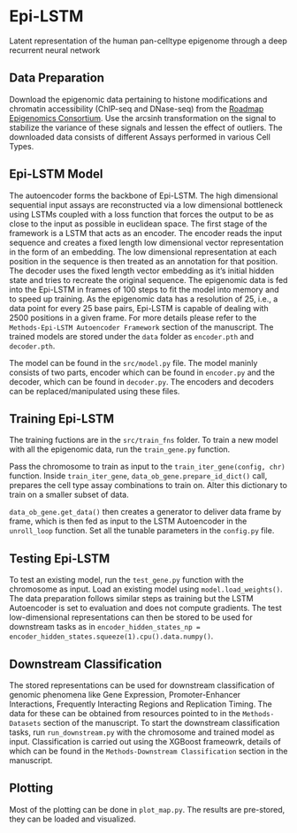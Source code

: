 # Epi-LSTM
Latent representation of the human pan-celltype epigenome through a deep recurrent neural network

## Data Preparation
Download the epigenomic data pertaining to histone modifications and chromatin accessibility (ChIP-seq and DNase-seq) from the [Roadmap Epigenomics Consortium](http://www.roadmapepigenomics.org/). Use the arcsinh transformation on the signal to stabilize the variance of these signals and lessen the effect of outliers. The downloaded data consists of different Assays performed in various Cell Types. 

## Epi-LSTM Model 
The autoencoder forms the backbone of Epi-LSTM. The high dimensional sequential input assays are reconstructed via a low dimensional bottleneck using LSTMs coupled with a loss function that forces the output to be as close to the input as possible in euclidean space. The first stage of the framework is a LSTM that acts as an encoder. The encoder reads the input sequence and creates a fixed length low dimensional vector representation in the form of an embedding. The low dimensional
representation at each position in the sequence is then treated as an annotation for that position. The decoder uses the fixed length vector embedding as it’s
initial hidden state and tries to recreate the original sequence. The epigenomic data is fed into the Epi-LSTM in frames of 100 steps to fit the model into memory and to speed up training. As the epigenomic data has a resolution of 25, i.e., a data point for every 25 base pairs, Epi-LSTM is capable of dealing with 2500 positions in a given frame. For more details please refer to the ```Methods-Epi-LSTM Autoencoder Framework``` section of the manuscript. The trained models are stored under the ```data``` folder as ```encoder.pth``` and ```decoder.pth```.

The model can be found in the ```src/model.py``` file. The model maninly consists of two parts, encoder which can be found in ```encoder.py``` and the decoder, which can be found in ```decoder.py```. The encoders and decoders can be replaced/manipulated using these files. 

## Training Epi-LSTM 
The training fuctions are in the ```src/train_fns``` folder. To train a new model with all the epigenomic data, run the ```train_gene.py``` function. 

Pass the chromosome to train as input to the ```train_iter_gene(config, chr)``` function. Inside ```train_iter_gene```, ```data_ob_gene.prepare_id_dict()``` call, prepares the cell type assay combinations to train on. Alter this dictionary to train on a smaller subset of data. 

```data_ob_gene.get_data()``` then creates a generator to deliver data frame by frame, which is then fed as input to the LSTM Autoencoder in the ```unroll_loop``` function. Set all the tunable parameters in the ```config.py``` file. 

## Testing Epi-LSTM 
To test an existing model, run the ```test_gene.py``` function with the chromosome as input. Load an existing model using ```model.load_weights()```. The data preparation follows similar steps as training but the LSTM Autoencoder is set to evaluation and does not compute gradients. The test low-dimensional representations can then be stored to be used for downstream tasks as in ```encoder_hidden_states_np = encoder_hidden_states.squeeze(1).cpu().data.numpy()```.  

## Downstream Classification
The stored representations can be used for downstream classification of genomic phenomena like Gene Expression, Promoter-Enhancer Interactions, Frequently Interacting Regions and Replication Timing. The data for these can be obtained from resources pointed to in the ```Methods-Datasets``` section of the manuscript. To start the downstream classification tasks, run ```run_downstream.py``` with the chromosome and trained model as input. Classification is carried out using the XGBoost frameowrk, details of which can be found in the ```Methods-Downstream Classification``` section in the manuscript. 

## Plotting 
Most of the plotting can be done in ```plot_map.py```. The results are pre-stored, they can be loaded and visualized. 



